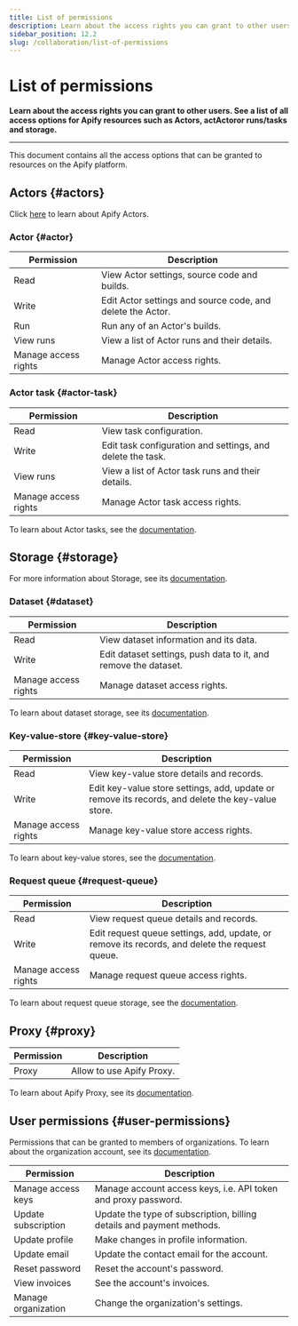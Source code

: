```yaml
---
title: List of permissions
description: Learn about the access rights you can grant to other users. See a list of all access options for Apify resources such as Actors, Actor runs/tasks and storage.
sidebar_position: 12.2
slug: /collaboration/list-of-permissions
---
```


# List of permissions

**Learn about the access rights you can grant to other users. See a list of all access options for Apify resources such as Actors, actActoror runs/tasks and storage.**

---

This document contains all the access options that can be granted to resources on the Apify platform.

## Actors {#actors}

Click [here](../actors/index.mdx) to learn about Apify Actors.

### Actor {#actor}

| Permission           | Description                                                |
|----------------------|------------------------------------------------------------|
| Read                 | View Actor settings, source code and builds.               |
| Write                | Edit Actor settings and source code, and delete the Actor. |
| Run                  | Run any of an Actor's builds.                              |
| View runs            | View a list of Actor runs and their details.               |
| Manage access rights | Manage Actor access rights.                                |

### Actor task {#actor-task}

| Permission           | Description                                                |
|----------------------|------------------------------------------------------------|
| Read                 | View task configuration.                                   |
| Write                | Edit task configuration and settings, and delete the task. |
| View runs            | View a list of Actor task runs and their details.          |
| Manage access rights | Manage Actor task access rights.                           |

To learn about Actor tasks, see the [documentation](../actors/running/tasks.md).

## Storage {#storage}

For more information about Storage, see its [documentation](../storage/index.md).

### Dataset {#dataset}

| Permission           | Description                                                     |
|----------------------|-----------------------------------------------------------------|
| Read                 | View dataset information and its data.                          |
| Write                | Edit dataset settings, push data to it, and remove the dataset. |
| Manage access rights | Manage dataset access rights.                                   |

To learn about dataset storage, see its [documentation](../storage/dataset.md).

### Key-value-store {#key-value-store}

| Permission           | Description                                                                                       |
|----------------------|---------------------------------------------------------------------------------------------------|
| Read                 | View key-value store details and records.                                                         |
| Write                | Edit key-value store settings, add, update or remove its records, and delete the key-value store. |
| Manage access rights | Manage key-value store access rights.                                                             |

To learn about key-value stores, see the [documentation](../storage/key_value_store.md).

### Request queue {#request-queue}

| Permission           | Description                                                                                    |
|----------------------|------------------------------------------------------------------------------------------------|
| Read                 | View request queue details and records.                                                        |
| Write                | Edit request queue settings, add, update, or remove its records, and delete the request queue. |
| Manage access rights | Manage request queue access rights.                                                            |

To learn about request queue storage, see the [documentation](../storage/request_queue.md).

## Proxy {#proxy}

| Permission | Description               |
|------------|---------------------------|
| Proxy      | Allow to use Apify Proxy. |

To learn about Apify Proxy, see its [documentation](../proxy/index.md).

## User permissions {#user-permissions}

Permissions that can be granted to members of organizations. To learn about the organization account, see its [documentation](./organization_account/index.md).

| Permission          | Description                                                           |
|---------------------|-----------------------------------------------------------------------|
| Manage access keys  | Manage account access keys, i.e. API token and proxy password.        |
| Update subscription | Update the type of subscription, billing details and payment methods. |
| Update profile      | Make changes in profile information.                                  |
| Update email        | Update the contact email for the account.                             |
| Reset password      | Reset the account's password.                                         |
| View invoices       | See the account's invoices.                                           |
| Manage organization | Change the organization's settings.                                   |

